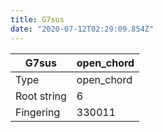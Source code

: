 ```yaml
---
title: G7sus
date: "2020-07-12T02:29:09.854Z"
---
```


|G7sus|open_chord|
|---|---|
|Type|open_chord|
|Root string|6|
|Fingering|330011|

